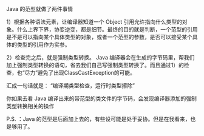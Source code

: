 Java 的范型就做了两件事情

1）根据各种语法元素，让编译器知道一个 Object 引用允许指向什么类型的对象。什么上界下界，协变逆变，都是细节。最终的目的就是判断，一个范型的引用是不是可以指向某个具体类型的对象，或者一个范型的参数，是否可以接受某个具体的类型的引用作为实参。

2）检查完之后，就是强制类型转换。 Java 编译器会在生成的字节码里，帮我们加上强制类型转换的语句，省去我们自己写强制类型转换了。而且通过1）的检查，也“尽力”避免了出现ClassCastException的可能。

汇成一句话就是：
“编译期类型检查，运行时类型擦除”

你如果去看 Java 编译出来的带范型的类文件的字节码，会发现编译器添加的强制类型转换相关的操作

P.S. ：Java 的范型是后面加上去的，有些设可能是处于妥协。但是在我看来，也是够用了。
